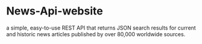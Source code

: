 # News-Api-website
a simple, easy-to-use REST API that returns JSON search results for current and historic news articles published by over 80,000 worldwide sources.
